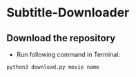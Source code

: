 # Subtitle-Downloader


## Download the repository

* Run following command in Terminal:

```bash
python3 download.py movie name
```

